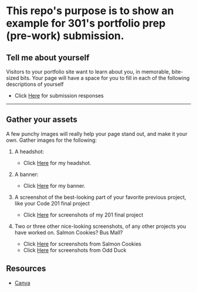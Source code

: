 # This repo's purpose is to show an example for 301's portfolio prep (pre-work) submission. 

## Tell me about yourself
Visitors to your portfolio site want to learn about you, in memorable, bite-sized bits. Your page will have a space for you to fill in each of the following descriptions of yourself

   - Click [Here](./tellMeAboutYourself.md) for submission responses

---

## Gather your assets
A few punchy images will really help your page stand out, and make it your own. Gather images for the following:

1. A headshot:
   - Click [Here](./assets/myProfile.jpeg) for my headshot.

1. A banner:
   - Click [Here](./assets/banner.mp4) for my banner.

1. A screenshot of the best-looking part of your favorite previous project, like your Code 201 final project
   - Click [Here](./assets/201-final-project) for screenshots of my 201 final project

1. Two or three other nice-looking screenshots, of any other projects you have worked on. Salmon Cookies? Bus Mall?
   - Click [Here](./assets/salmon-cookies) for screenshots from Salmon Cookies
   - Click [Here](./assets/odd-duck) for screenshots from Odd Duck


## Resources
- [Canva](https://www.canva.com/)